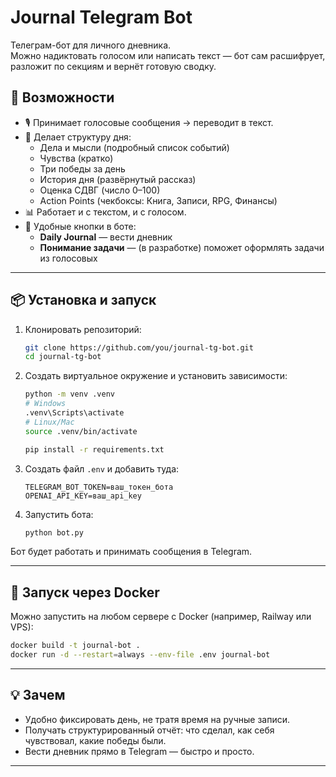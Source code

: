# Journal Telegram Bot  

Телеграм-бот для личного дневника.  
Можно надиктовать голосом или написать текст — бот сам расшифрует, разложит по секциям и вернёт готовую сводку.  

## 🚀 Возможности  

- 🎙️ Принимает голосовые сообщения → переводит в текст.  
- 📝 Делает структуру дня:  
  - Дела и мысли (подробный список событий)  
  - Чувства (кратко)  
  - Три победы за день  
  - История дня (развёрнутый рассказ)  
  - Оценка СДВГ (число 0–100)  
  - Action Points (чекбоксы: Книга, Записи, RPG, Финансы)  
- 📊 Работает и с текстом, и с голосом.  
- 🔘 Удобные кнопки в боте:  
  - **Daily Journal** — вести дневник  
  - **Понимание задачи** — (в разработке) поможет оформлять задачи из голосовых  

---

## 📦 Установка и запуск  

1. Клонировать репозиторий:  
   ```bash
   git clone https://github.com/you/journal-tg-bot.git
   cd journal-tg-bot
   ```

2. Создать виртуальное окружение и установить зависимости:  
   ```bash
   python -m venv .venv
   # Windows
   .venv\Scripts\activate
   # Linux/Mac
   source .venv/bin/activate

   pip install -r requirements.txt
   ```

3. Создать файл `.env` и добавить туда:  
   ```env
   TELEGRAM_BOT_TOKEN=ваш_токен_бота
   OPENAI_API_KEY=ваш_api_key
   ```

4. Запустить бота:  
   ```bash
   python bot.py
   ```

Бот будет работать и принимать сообщения в Telegram.  

---

## 🐳 Запуск через Docker  

Можно запустить на любом сервере с Docker (например, Railway или VPS):  

```bash
docker build -t journal-bot .
docker run -d --restart=always --env-file .env journal-bot
```

---

## 💡 Зачем  

- Удобно фиксировать день, не тратя время на ручные записи.  
- Получать структурированный отчёт: что сделал, как себя чувствовал, какие победы были.  
- Вести дневник прямо в Telegram — быстро и просто.  

---